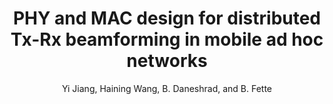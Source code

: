 ---
type:
title: PHY and MAC design for distributed Tx-Rx beamforming in mobile ad hoc networks
author: Yi Jiang, Haining Wang, B. Daneshrad, and B. Fette
journal:
volume:
number:
year: 2014
month: Oct
doi: 10.1109/MILCOM.2014.152
pages: 885-890
publisher:
booktitle: Proc. of IEEE Military Communications Conference (MILCOM)
note:
sort_key: 201410
---